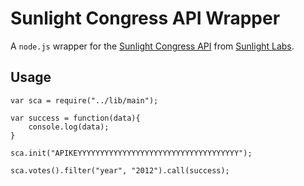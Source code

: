 # Sunlight Congress API Wrapper


A `node.js` wrapper for the [Sunlight Congress API](http://sunlightlabs.github.com/congress/) from [Sunlight Labs](http://sunlightlabs.com/).

## Usage

	var sca = require("../lib/main");

	var success = function(data){
		console.log(data);
	}

	sca.init("APIKEYYYYYYYYYYYYYYYYYYYYYYYYYYYYYYYYYYYY");

	sca.votes().filter("year", "2012").call(success);
